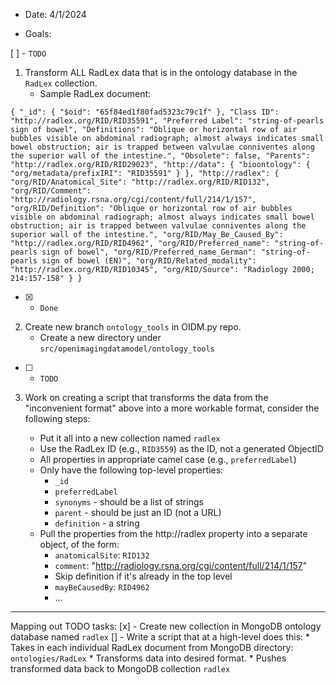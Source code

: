 * Date: 4/1/2024

* Goals:


[ ] - `TODO`
1. Transform ALL RadLex data that is in the ontology database in the `RadLex` collection.
    * Sample RadLex document:

`
{
  "_id": {
    "$oid": "65f84ed1f80fad5323c79c1f"
  },
  "Class ID": "http://radlex.org/RID/RID35591",
  "Preferred Label": "string-of-pearls sign of bowel",
  "Definitions": "Oblique or horizontal row of air bubbles visible on abdominal radiograph; almost always indicates small bowel obstruction; air is trapped between valvulae conniventes along the superior wall of the intestine.",
  "Obsolete": false,
  "Parents": "http://radlex.org/RID/RID29023",
  "http://data": {
    "bioontology": {
      "org/metadata/prefixIRI": "RID35591"
    }
  },
  "http://radlex": {
    "org/RID/Anatomical_Site": "http://radlex.org/RID/RID132",
    "org/RID/Comment": "http://radiology.rsna.org/cgi/content/full/214/1/157",
    "org/RID/Definition": "Oblique or horizontal row of air bubbles visible on abdominal radiograph; almost always indicates small bowel obstruction; air is trapped between valvulae conniventes along the superior wall of the intestine.",
    "org/RID/May_Be_Caused_By": "http://radlex.org/RID/RID4962",
    "org/RID/Preferred_name": "string-of-pearls sign of bowel",
    "org/RID/Preferred_name_German": "string-of-pearls sign of bowel (EN)",
    "org/RID/Related_modality": "http://radlex.org/RID/RID10345",
    "org/RID/Source": "Radiology 2000; 214:157-158"
  }
}
`

* [x] - `Done`
2. Create new branch `ontology_tools` in OIDM.py repo.
    * Create a new directory under `src/openimagingdatamodel/ontology_tools`



* [ ] - `TODO`
3. Work on creating a script that transforms the data from the "inconvenient format" above into a more workable format, consider the following steps:

    * Put it all into a new collection named `radlex`
    * Use the RadLex ID (e.g., `RID3559`) as the ID, not a generated ObjectID
    * All properties in appropriate camel case (e.g., `preferredLabel`)
    * Only have the following top-level properties:
        * `_id`
        * `preferredLabel`
        * `synonyms` - should be a list of strings
        * `parent` - should be just an ID (not a URL)
        * `definition` - a string
    * Pull the properties from the http://radlex property into a separate object, of the form:
        * `anatomicalSite`: `RID132`
        * `comment`: "http://radiology.rsna.org/cgi/content/full/214/1/157"
        * Skip definition if it's already in the top level
        * `mayBeCausedBy`: `RID4962`
        * ...

-------------------------------------------------------------------------------------------------------------------------------------------------
Mapping out TODO tasks:
[x] - Create new collection in MongoDB ontology database named `radlex`
[] - Write a script that at a high-level does this:
        * Takes in each individual RadLex document from MongoDB directory: `ontologies/RadLex`
        * Transforms data into desired format.
        * Pushes transformed data back to MongoDB collection `radlex`